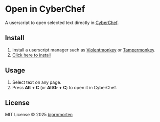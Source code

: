 # Open in CyberChef

A userscript to open selected text directly in [CyberChef](https://gchq.github.io/CyberChef/).

## Install

1. Install a userscript manager such as [Violentmonkey](https://violentmonkey.github.io/get-it/) or [Tampermonkey](https://tampermonkey.net/).
2. [Click here to install](https://github.com/bjornmorten/open-in-cyberchef/raw/main/open-in-cyberchef.user.js)

## Usage

1. Select text on any page.
2. Press **Alt + C** (or **AltGr + C**) to open it in CyberChef.

## License

MIT License © 2025 [bjornmorten](https://github.com/bjornmorten)
